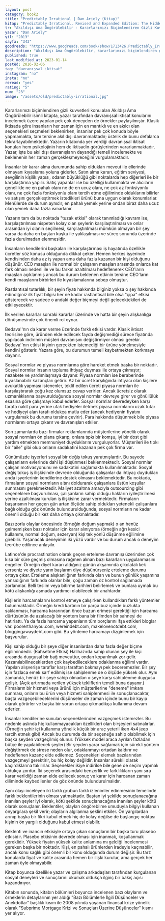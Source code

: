 ```yaml
---
layout: post  
category: book2  
title: "Predictably Irrational | Dan Ariely (Kitap)"  
kitap: "Predictably Irrational, Revised and Expanded Edition: The Hidden Forces That Shape Our Decisions"  
tr: "Akıldışı Ama Öngörülebilir - Kararlarımızı Biçimlendiren Gizli Kuvvetler"  
yazar: "Dan Ariely"  
yil: "2013"  
sayfa: "343"  
goodreads: "https://www.goodreads.com/book/show/1713426.Predictably_Irrational"
description: "Akıldışı Ama Öngörülebilir, kararlarımızı biçimlendiren gizli kuvvetleri konu alıyor."
published: true
last_modified_at: 2023-01-14
posted: 2016-02-06
tag: "davranışsal iktisat"
instagram: "no"
insta: "no"
reread: "yes"
rating: "5"
num: "23"
image: "/assets/old/predictably-irrational.jpg"
---
```


Kararlarımızı biçimlendiren gizli kuvvetleri konu alan Akıldışı Ama Öngörülebilir isimli kitapta, yazar tarafından davranışsal iktisat konularını incelemek üzere yapılan pek çok deneyden de örnekler paylaşılmıştır. Klasik iktisada göre insanların her zaman için en mantıklı ve en akılcı olan seçenekleri seçmeleri beklenirken, insanlar pek çok konuda böyle yapmamakta, tam tersine akıl dışı davranmaktadır; üstelik de bunu defalarca tekrarlayabilmektedir. Yazarın kitabında yer verdiği davranışsal iktisat konuları hem psikolojinin hem de iktisadin görüşlerinden yararlanmaktadır. Yazar, işte bu akıl dışı davranışların dayandığı temeli incelemekte ve beklenenin her zaman gerçekleşmeyeceğini vurgulamaktadır.  
  
İnsanlar bir karar alma durumunda sahip oldukları mevcut ile ellerinde olmayanı kıyaslama yoluna giderler. Satın alma kararı, eğitim seviyesi, sevgilinin kişilik yapısı, odanın büyüklüğü gibi noktalarda hep diğerleri ile bir karşılaştırma yapılır. Satış yapanlar ise bu özelliği kullanmakta ve alıcıların genellikle ne en pahalı olanı ne de en ucuz olanı, ne çok az fonksiyonlu olanı, ne çok fazla fonksiyonlu olanı tercih etme eğiliminde olduklarını bilirler ve satışını gerçekleştirmek istedikleri ürünü buna uygun olarak konumlarlar. Menülerde de durum aynıdır, en pahalı yemek yerine ondan biraz daha ucuz olan yemek daha fazla ısmarlanır.  
  
Yazarın tam da bu noktada "tuzak etkisi" olarak tanımladığı kavram ise, karşılaştırılması nispeten kolay olan şeylerin karşılaştırılması ve onlar arasından iyi olanın seçilmesi, karşılaştırılması mümkün olmayan bir şey varsa da daha en baştan kuşku ile yaklaşılması ve süreç sonunda üzerinde fazla durulmadan elenmesidir.  
  
İnsanların kendilerini başkaları ile karşılaştırması iş hayatında özellikle ücretler söz konusu olduğunda dikkat çeker. Hemen herkes işyerinde kendisinden daha az iş yapan ama daha fazla kazanan bir kişi olduğunu düşünür. CEO maaşları ile normal bir çalışanın maaşları arasında onlarca kat fark olması nedeni ile ve bu farkın azaltılması hedeflenerek CEO'ların maaşları açıklanmış ancak bu durum beklenen etkinin tersine CEO'ların kendi maaşlarını birbirleri ile kıyaslamalarına sebep olmuştur.  
  
Rastlantısal tutarlılık, bir şeyin fiyatı hakkında bilginiz yoksa o şey hakkında edindiğiniz ilk fiyat bilgisi her ne kadar rastlantısal bile olsa "çıpa" etkisi gösterecek ve sadece o andaki değer biçmeyi değil gelecektekileri de etkileyecektir.  
  
İlk verilen kararlar sonraki kararlar üzerinde ve hatta bir şeyin alışkanlığa dönüşmesinde çok önemli rol oynar.  
  
Bedava!'nın da karar verme üzerinde farklı etkisi vardır. Klasik iktisat teorisine göre, üründen elde edilecek fayda değişmediği sürece fiyatında yapılacak indirimin müşteri davranışını değiştirmiyor olması gerekir. Bedava!'nın etkisi kişinin gerçekten istemediği bir ürüne yönelmesiyle kendini gösterir. Yazara göre, bu durumun temeli kaybetmekten korkmaya dayanır.  
  
Sosyal normlar ve piyasa normlarına göre hareket etmek başka bir noktadır. Sosyal normlar insanın topluma ihtiyaç duyması ile ortaya çıkmıştır; nezakete ve yardımlaşmaya dayanır. Piyasa normları ise beraberinde kıyaslanabilir kazançları getirir. Az bir ücret karşılığında ihtiyacı olan kişilere avukatlık yapması istenenler, teklif edilen ücreti piyasa normları ile karşılaştırarak çoğu kez olumsuz cevap verirler. Ancak ücretsiz olarak uzmanlıklarına başvurulduğunda sosyal normlar devreye girer ve gönüllülük esasına göre çalışmayı kabul ederler. Sosyal normlar devredeyken karşı tarafa nakit para yerine ufak hediyeler iletmek piyasa normlarını uzak tutar ve hediyeyi alan tarafı oldukça mutlu eder (ancak hediyenin fiyatını vurgulamak bu durumu tersine çevirir). Para hakkında düşünmek bile piyasa normlarını ortaya çıkarır ve davranışları etkiler.  
  
Son zamanlarda bazı firmalar reklamlarında müşterilerine yönelik olarak sosyal normları ön plana çıkarıp, onlara tıpkı bir komşu, iyi bir dost gibi yardım etmekten memnuniyet duyduklarını vurguluyorlar. Müşterileri ile tıpkı bir "aile" gibi olup onların sadakatini kazanan pek çok firma var.  
  
Günümüzde işyerleri sosyal bir değiş tokuş yaratmışlardır. Bu sayede çalışanların evlerinde dahi işi düşünmesi beklenmektedir. Sosyal normlar çalışan motivasyonunu ve sadakatini sağlamakta kullanılmaktadır. Sosyal değiş tokuş iş ilişkisinde devrede olduğunda çalışanlar da ihtiyaç duydukları anda işyerlerinin kendilerine destek olmasını beklemektedir. Bu noktada, firmaların sosyal normların altını doldurarak çalışanlara üstün koşullar sunmasını gerekmektedir. Maliyet azaltma amacıyla outsourcing gibi seçeneklere başvurulması, çalışanların sahip olduğu hakların iyileştirilmesi yerine azaltılması kurulan iş ilişkisine zarar vermektedir. Firmaların başarısının her geçen gün artan ölçüde sahip oldukları yetenekli çalışanlara bağlı olduğu göz önünde bulundurulduğunda, sosyal normların ne kadar önemli olduğu bir kez daha ortaya çıkmaktadır.  
  
Bazı zorlu olaylar öncesinde (örneğin doğum yapmak) o an henüz gelmemişken bazı noktalar için karar alınıyorsa (örneğin ağrı kesici kullanımı, normal doğum, sezeryan) kişi tek yönlü düşünme eğilimine girebilir. Yaşanacak deneyimin iki yüzü vardır ve bu durum ancak o deneyim tecrübe edilince anlaşılır.  
  
Latince'de procrastination olarak geçen erteleme davranışı üzerinden çok kısa bir süre geçmiş olmasına rağmen alınan bazı kararların uygulanmasını engeller. Örneğin diyet kararı aldığınız günün akşamında çikolatalı kek yerseniz ve diyete yarın başlarım diye düşünürseniz erteleme durumu ortaya çıkar. Erteleme alışkanlığının farkında olan ve bunun günlük yaşamına yansıdığının farkında olanlar bile, çoğu zaman öz kontrol sağlamada zorlanırlar. Belli teslim veya bitirme tarihleri belirlemek ve bunlara uymak bu kötü alışkanlığı aşmada yardımcı olabilecek bir anahtardır.  
  
Kişilerin harcamalarını kontrol etmeye çalışırken kullandıkları farklı yöntemler bulunmaktadır. Örneğin kredi kartının bir parça buz içinde buzlukta saklanması, harcama kararından önce buzun erimesi gerektiği için harcama dürtüsünün de azalacağı bir yöntem bana bir filmden bir sahneyi de hatırlattı. Ya da fazla harcama yapanların tüm borçlarını ifşa ettikleri bloglar var. poorerthanyou.com, wereindebt.com, makelovenotdebt.com, bloggingawaydebt.com gibi. Bu yönteme harcamayı dizginlemek için başvurulur.  
  
Kişi sahip olduğu bir şeye diğer insanlardan daha fazla değer biçme eğilimindedir. (Bahsetme Etkisi) Halihazırda sahip olunan şey ile kişi arasında duygusal bir bağ mevcuttur, ondan koparılmak zor gelir. Kazanılabilineceklerden çok kaybedileceklere odaklanma eğilimi vardır. Yapılan alışverişe taraflar karşı taraftan bakmayı pek beceremezler. Bir şey için fazlaca emek sarf edilmiş ise sahiplenme de o ölçüde yüksek olur. Aynı zamanda, henüz bir şeye sahip olmadan o şeye karşı sahiplenme duygusu gelişir. (Açık artırmada verilen yüksek tekliflerin temeli buna dayanır.) Firmaların bir hizmeti veya ürünü için müşterilerine "deneme" imkanı sunması, onların bu ürün veya hizmeti sahiplenmesi ile sonuçlanacaktır, başta vazgeçebileceklerini düşünseler de zaman içinde bunu bir kayıp olarak görürler ve başka bir sorun ortaya çıkmadıkça kullanıma devam ederler.  
  
İnsanlar kendilerine sunulan seçeneklerinden vazgeçmek istemezler. Bu nedenle aslında hiç kullanmayacakları özellikleri olan birşeyleri satınalırlar. (Örneğin şehir içi kullanıma yönelik küçük bir araç yeterli iken 4x4 jeep tercih etmek gibi) Ancak bu durumda da bir seçeneğe sahip olabilmek için başka şeyden vazgeçilmiş olunur. (Yüksek model araca ayrılan fazladan bütçe ile yapılabilecek şeyler) Bir şeyden yarar sağlamak için sürekli yöntem değiştirmek de strese neden olur, odaklanmayı ortadan kaldırır ve hedeflenen kazanç elde edilemez. Seçenekleri elemek bazılarından vazgeçmeyi gerektirir, bu hiç kolay değildir. İnsanlar sürekli olarak kaçırdıklarına takılırlar. Seçenekler ikiye indirilse bile gene de seçim yapmak oldukça zordur. İki seçenek arasındaki benzerlik ve farklılıkların yanı sıra karar verildiği zaman elde edilecek sonuç ve karar için harcanan zaman diliminde kaybedilenler de göz önünde bulundurulmalıdır.  
  
Aynı olayı inceleyen iki farklı grubun farklı izlenimler edinmesinin temelinde farklı beklentilerinin olması yatmaktadır. Baştan iyi şekilde sonuçlanacağına inanılan şeyler iyi olarak, kötü şekilde sonuçlanacağına inanılan şeyler kötü olarak sonuçlanır. Beklentiler, olayları öngörebilme umuduyla bilgiyi kullanan önyargılara şekil verir; olayların algılanma şeklini etkiler. Ön yargılardan arınıp başka bir fikri kabul etmek hiç de kolay değilse de başlangıç noktası kişinin ön yargılı olduğunu kabul etmesi olabilir.  
  
Beklenti ve inancın etkisiyle ortaya çıkan sonuçların bir başka turu plasebo etkisidir. Plasebo etkisinin devrede olması için inanmak, koşullanmak gereklidir. Yüksek fiyatın yüksek kalite anlamına mı geldiği incelenmesi gereken başka bir noktadır. Kişi, en pahalı ürünlerden iradeyle kaçınabilir, ancak konu sağlık gibi önemli bir konu olduğunda durum değişir. Bu tarz konularda fiyat ve kalite arasında hemen bir ilişki kurulur, ama gerçek her zaman öyle olmayabilir.  
  
Kitap boyunca özellikle yazar ve çalışma arkadaşları tarafından kurgulanan sosyal deneyleri ve sonuçlarını okumak oldukça ilginç bir bakış açısı kazandırıyor.  
  
Kitabın sonunda, kitabın bölümleri boyunca incelenen bazı olayların ve örneklerin detaylarının yer aldığı "Bazı Bölümlerle İlgili Düşünceler ve Anekdotlar" başlıklı kısım ile 2008 yılında yaşanan finansal krize yönelik olarak "Subprime Mortgage Krizi ve Sonuçları Üzerine Düşünceler" kısmı yer alıyor.  

